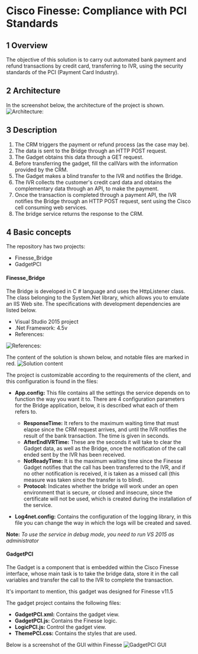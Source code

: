 # Cisco Finesse: Compliance with PCI Standards
## 1 Overview
The objective of this solution is to carry out automated bank payment and refund transactions by credit card, transferring to IVR, using the security standards of the PCI (Payment Card Industry).

## 2 Architecture
In the screenshot below, the architecture of the project is shown.
![Architecture](https://github.com/souldev23/pci.bridge.gadget/blob/main/screenshoots/architecture.png?raw=true):

## 3 Description
1. The CRM triggers the payment or refund process (as the case may be).
1. The data is sent to the Bridge through an HTTP POST request.
1. The Gadget obtains this data through a GET request.
1. Before transferring the gadget, fill the callVars with the information provided by the CRM.
1. The Gadget makes a blind transfer to the IVR and notifies the Bridge.
1. The IVR collects the customer's credit card data and obtains the complementary data through an API, to make the payment.
1. Once the transaction is completed through a payment API, the IVR notifies the Bridge through an HTTP POST request, sent using the Cisco cell consuming web services.
1. The bridge service returns the response to the CRM.  

## 4 Basic concepts
The repository has two projects:
* Finesse_Bridge
* GadgetPCI

#### Finesse_Bridge
The Bridge is developed in C # language and uses the HttpListener class. The class belonging to the System.Net library, which allows you to emulate an IIS Web site. The specifications with development dependencies are listed below.
*	Visual Studio 2015 project
* .Net Framework: 4.5v
*	References:

![References](https://github.com/souldev23/pci.bridge.gadget/blob/main/screenshoots/Requirements.png?raw=true):

The content of the solution is shown below, and notable files are marked in red.
![Solution content](https://github.com/souldev23/pci.bridge.gadget/blob/main/screenshoots/Finesse_Bridge%20Solution.png?raw=true)

The project is customizable according to the requirements of the client, and this configuration is found in the files:
* **App.config:** This file contains all the settings the service depends on to function the way you want it to. There are 4 configuration parameters for the Bridge application, below, it is described what each of them refers to.
  * **ResponseTime:** It refers to the maximum waiting time that must elapse since the CRM request arrives, and until the IVR notifies the result of the bank transaction. The time is given in seconds.
  * **AfterEndIVRTime:** These are the seconds it will take to clear the Gadget data, as well as the Bridge, once the notification of the call ended sent by the IVR has been received.
  * **NotReadyTime:** It is the maximum waiting time since the Finesse Gadget notifies that the call has been transferred to the IVR, and if no other notification is received, it is taken as a missed call (this measure was taken since the transfer is to blind).
  * **Protocol:** Indicates whether the bridge will work under an open environment that is secure, or closed and insecure, since the certificate will not be used, which is created during the installation of the service.

* **Log4net.config:** Contains the configuration of the logging library, in this file you can change the way in which the logs will be created and saved.

**Note:** _To use the service in debug mode, you need to run VS 2015 as administrator_

#### GadgetPCI
The Gadget is a component that is embedded within the Cisco Finesse interface, whose main task is to take the bridge data, store it in the call variables and transfer the call to the IVR to complete the transaction.

It's important to mention, this gadget was designed for Finesse v11.5

The gadget project contains the following files:
* **GadgetPCI.xml:** Contains the gadget view.
* **GadgetPCI.js:** Contains the Finesse logic.
* **LogicPCI.js:** Control the gadget view.
* **ThemePCI.css:** Contains the styles that are used.

Below is a screenshot of the GUI within Finesse
![GadgetPCI GUI]()
